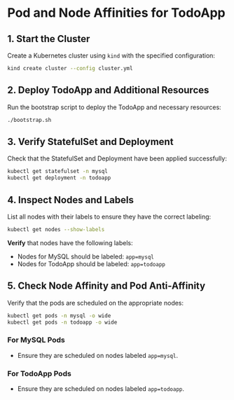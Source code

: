# Pod and Node Affinities for TodoApp

## 1. Start the Cluster

Create a Kubernetes cluster using `kind` with the specified configuration:

```bash
kind create cluster --config cluster.yml
```

## 2. Deploy TodoApp and Additional Resources

Run the bootstrap script to deploy the TodoApp and necessary resources:

```bash
./bootstrap.sh
```

## 3. Verify StatefulSet and Deployment

Check that the StatefulSet and Deployment have been applied successfully:

```bash
kubectl get statefulset -n mysql
kubectl get deployment -n todoapp
```

## 4. Inspect Nodes and Labels

List all nodes with their labels to ensure they have the correct labeling:

```bash
kubectl get nodes --show-labels
```

**Verify** that nodes have the following labels:
- Nodes for MySQL should be labeled: `app=mysql`
- Nodes for TodoApp should be labeled: `app=todoapp`

## 5. Check Node Affinity and Pod Anti-Affinity

Verify that the pods are scheduled on the appropriate nodes:

```bash
kubectl get pods -n mysql -o wide
kubectl get pods -n todoapp -o wide
```

### For MySQL Pods
- Ensure they are scheduled on nodes labeled `app=mysql`.

### For TodoApp Pods
- Ensure they are scheduled on nodes labeled `app=todoapp`.

